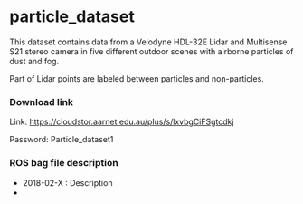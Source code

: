 # particle_dataset

This dataset contains data from a Velodyne HDL-32E Lidar and  Multisense S21 stereo camera in five different outdoor scenes with airborne particles of dust and fog.

Part of Lidar points are labeled between particles and non-particles.

### Download link

Link: https://cloudstor.aarnet.edu.au/plus/s/lxvbgCiFSgtcdkj

Password: Particle_dataset1


### ROS bag file description

- 2018-02-X : Description
- 
